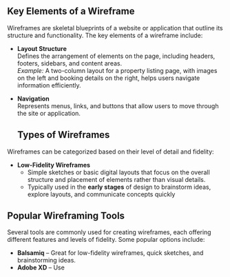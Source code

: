 ## Key Elements of a Wireframe

Wireframes are skeletal blueprints of a website or application that outline its structure and functionality. The key elements of a wireframe include:

- **Layout Structure**  
  Defines the arrangement of elements on the page, including headers, footers, sidebars, and content areas.  
  *Example:* A two-column layout for a property listing page, with images on the left and booking details on the right, helps users navigate information efficiently.

- **Navigation**  
  Represents menus, links, and buttons that allow users to move through the site or application.
  ## Types of Wireframes

Wireframes can be categorized based on their level of detail and fidelity:

- **Low-Fidelity Wireframes**  
  - Simple sketches or basic digital layouts that focus on the overall structure and placement of elements rather than visual details.  
  - Typically used in the **early stages** of design to brainstorm ideas, explore layouts, and communicate concepts quickly

## Popular Wireframing Tools

Several tools are commonly used for creating wireframes, each offering different features and levels of fidelity. Some popular options include:  

- **Balsamiq** – Great for low-fidelity wireframes, quick sketches, and brainstorming ideas.  
- **Adobe XD** – Use

